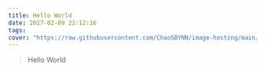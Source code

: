 ```yaml
---
title: Hello World
date: 2017-02-09 22:12:16
tags:
cover: "https://raw.githubusercontent.com/ChaoSBYNN/image-hosting/main/program/helloworld.jpeg"
---
```

>Hello World 
